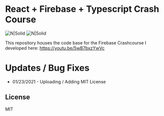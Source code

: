 
# React + Firebase + Typescript Crash Course

![N|Solid](https://lh3.googleusercontent.com/a-/AOh14GglnMoBPixoeH-IwaCWx7SpehtvYTPowns21fVO=s200-k-no-rp-mo)
![N|Solid](https://4.bp.blogspot.com/-rtNRVM3aIvI/XJX_U07Z-II/AAAAAAAAJXY/YpdOo490FTgdKOxM4qDG-2-EzcNFAWkKACK4BGAYYCw/s200/logo%2Bfirebase%2Bicon.png)

This repository houses the code base for the Firebase Crashcourse I developed here:
https://youtu.be/5wB7bxzYwVc


# Updates / Bug Fixes
* 01/23/2021 - Uploading / Adding MIT License

License
----
MIT
